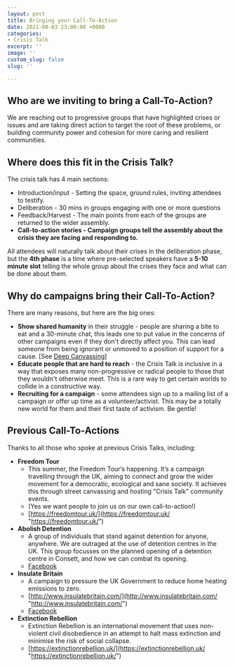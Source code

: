 ```yaml
---
layout: post
title: Bringing your Call-To-Action
date: 2021-08-03 23:00:00 +0000
categories:
- Crisis Talk
excerpt: ''
image: ''
custom_slug: false
slug: ''

---
```

## Who are we inviting to bring a Call-To-Action?

We are reaching out to progressive groups that have highlighted crises or issues and are taking direct action to target the root of these problems, or building community power and cohesion for more caring and resilient communities.

## Where does this fit in the Crisis Talk?

The crisis talk has 4 main sections:

* Introduction/input - Setting the space, ground rules, inviting attendees to testify.
* Deliberation - 30 mins in groups engaging with one or more questions
* Feedback/Harvest - The main points from each of the groups are returned to the wider assembly.
* **Call-to-action stories - Campaign groups tell the assembly about the crisis they are facing and responding to.**

All attendees will naturally talk about their crises in the deliberation phase, but the **4th phase** is a time where pre-selected speakers have a **5-10 minute slot** telling the whole group about the crises they face and what can be done about them.

## Why do campaigns bring their Call-To-Action?

There are many reasons, but here are the big ones:

* **Show shared humanity** in their struggle - people are sharing a bite to eat and a 30-minute chat, this leads one to put value in the concerns of other campaigns even if they don't directly affect you. This can lead someone from being ignorant or unmoved to a position of support for a cause. \[See [Deep Canvassing](https://www.ted.com/talks/david_fleischer_how_to_fight_prejudice_through_policy_conversations "Deep Canvassing TED Talk")\]
* **Educate people that are hard to reach** - the Crisis Talk is inclusive in a way that exposes many non-progressive or radical people to those that they wouldn't otherwise meet. This is a rare way to get certain worlds to collide in a constructive way.
* **Recruiting for a campaign** - some attendees sign up to a mailing list of a campaign or offer up time as a volunteer/activist. This may be a totally new world for them and their first taste of activism. Be gentle!

## Previous Call-To-Actions

Thanks to all those who spoke at previous Crisis Talks, including:

* **Freedom Tour**
  * This summer, the Freedom Tour’s happening. It’s a campaign travelling through the UK, aiming to connect and grow the wider movement for a democratic, ecological and sane society. It achieves this through street canvassing and hosting "Crisis Talk" community events.
  * (Yes we want people to join us on our own call-to-action!)
  * [https://freedomtour.uk/](https://freedomtour.uk/ "https://freedomtour.uk/")
* **Abolish Detention**
  * A group of individuals that stand against detention for anyone, anywhere. We are outraged at the use of detention centres in the UK. This group focusses on the planned opening of a detention centre in Consett, and how we can combat its opening.
  * [Facebook](https://www.facebook.com/Abolish-Detention-Hassockfield-103117778532701/ "Abolish Detention - Hassockfield Facebook")
* **Insulate Britain**
  * A campaign to pressure the UK Government to reduce home heating emissions to zero.
  * [http://www.insulatebritain.com/](http://www.insulatebritain.com/ "http://www.insulatebritain.com/")
  * [Facebook](https://www.facebook.com/insulatebritain "Insulate Britain Facebook")
* **Extinction Rebellion**
  * Extinction Rebellion is an international movement that uses non-violent civil disobedience in an attempt to halt mass extinction and minimise the risk of social collapse.
  * [https://extinctionrebellion.uk/](https://extinctionrebellion.uk/ "https://extinctionrebellion.uk/")